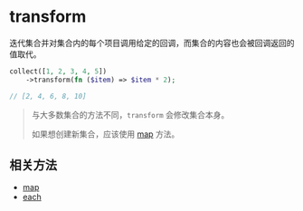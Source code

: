 # transform

迭代集合并对集合内的每个项目调用给定的回调，而集合的内容也会被回调返回的值取代。

```php
collect([1, 2, 3, 4, 5])
    ->transform(fn ($item) => $item * 2);

// [2, 4, 6, 8, 10]
```

> 与大多数集合的方法不同，`transform` 会修改集合本身。
>
> 如果想创建新集合，应该使用 [map](map.md) 方法。

## 相关方法

- [map](map.md)
- [each](each.md)

